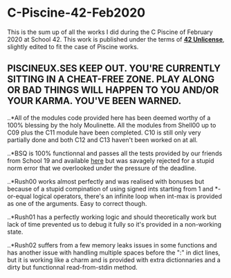 # C-Piscine-42-Feb2020

This is the sum up of all the works I did during the C Piscine of February 2020 at School 42.
This work is published under the terms of **[42 Unlicense](https://github.com/gcamerli/42unlicense)**, slightly edited to fit the case of Piscine works.

## __PISCINEUX.SES KEEP OUT. YOU'RE CURRENTLY SITTING IN A CHEAT-FREE ZONE. PLAY ALONG OR BAD THINGS WILL HAPPEN TO YOU AND/OR YOUR KARMA. YOU'VE BEEN WARNED.__

..*All of the modules code provided here has been deemed worthy of a 100% blessing by the holy Moulinette. All the modules from Shell00 up to C09 plus the C11 module have been completed. C10 is still only very partially done and both C12 and C13 haven't been worked on at all.

..*BSQ is 100% functionnal and passes all the tests provided by our friends from School 19 and available [here](https://github.com/YuuK10/BSQ-tests) but was savagely rejected for a stupid norm error that we overlooked under the pressure of the deadline.

..*Rush00 works almost perfectly and was realised with bonuses but because of a stupid compination of using signed ints starting from 1 and *-or-equal logical operators, there's an infinite loop when int-max is provided as one of the arguments. Easy to correct though.

..*Rush01 has a perfectly working logic and should theoretically work but lack of time prevented us to debug it fully so it's provided in a non-working state.

..*Rush02 suffers from a few memory leaks issues in some functions and has another issue with handling multiple spaces before the ":" in dict lines, but it is working like a charm and is provided with extra dictionnaries and a dirty but functionnal read-from-stdin method.
